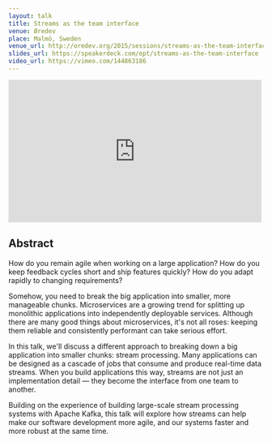 ```yaml
---
layout: talk
title: Streams as the team interface
venue: Øredev
place: Malmö, Sweden
venue_url: http://oredev.org/2015/sessions/streams-as-the-team-interface
slides_url: https://speakerdeck.com/ept/streams-as-the-team-interface
video_url: https://vimeo.com/144863186
---
```


<script async class="speakerdeck-embed" data-id="cd8f6b0806d746bbaeff46752622f3af" data-ratio="1.33333333333333" src="//speakerdeck.com/assets/embed.js"></script>

<iframe src="https://player.vimeo.com/video/144863186" width="500" height="281" frameborder="0" webkitallowfullscreen mozallowfullscreen allowfullscreen></iframe>

Abstract
--------

How do you remain agile when working on a large application? How do you keep feedback cycles short
and ship features quickly? How do you adapt rapidly to changing requirements?

Somehow, you need to break the big application into smaller, more manageable chunks. Microservices
are a growing trend for splitting up monolithic applications into independently deployable services.
Although there are many good things about microservices, it's not all roses: keeping them reliable
and consistently performant can take serious effort.

In this talk, we'll discuss a different approach to breaking down a big application into smaller
chunks: stream processing. Many applications can be designed as a cascade of jobs that consume and
produce real-time data streams. When you build applications this way, streams are not just an
implementation detail — they become the interface from one team to another.

Building on the experience of building large-scale stream processing systems with Apache Kafka, this
talk will explore how streams can help make our software development more agile, and our systems
faster and more robust at the same time.
